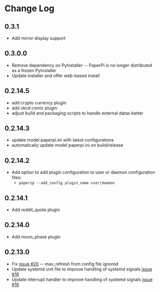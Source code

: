 # Change Log

## 0.3.1
* Add mirror display support

## 0.3.0.0

* Remove dependency on PyInstaller -- PaperPi is no longer distributed as a frozen PyInstaller
* Update installer and offer web-based install

## 0.2.14.5

* add crypto currency plugin
* add xkcd comic plugin
* adjust build and packaging scripts to handle external datas better

## 0.2.14.3

* update model paperpi.ini with latest configurations
* automatically update model paperpi.ini on build/release

## 0.2.14.2

* Add option to add plugin configuration to user or daemon configuration files:
  * `paperip --add_config plugin_name user|daemon`

## 0.2.14.1

* Add reddit_quote plugin

## 0.2.14.0

* Add moon_phase plugin

## 0.2.13.0

* Fix [issue #20](https://github.com/txoof/epd_display/issues/20) -- max_refresh from config file ignored
* Update systemd unit file to improve handling of systemd signals  [issue #19](https://github.com/txoof/epd_display/issues/19)
* Update interrupt handler to improve handling of systemd signals [issue #19](https://github.com/txoof/epd_display/issues/19)
